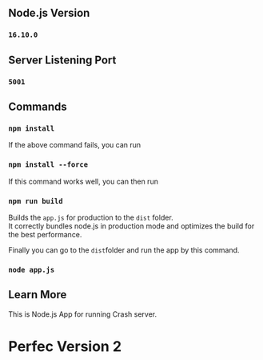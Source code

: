 ## Node.js Version

### `16.10.0`

## Server Listening Port

### `5001`

## Commands

### `npm install`

If the above command fails, you can run

### `npm install --force`

If this command works well, you can then run

### `npm run build`

Builds the `app.js` for production to the `dist` folder.\
It correctly bundles node.js in production mode and optimizes the build for the best performance.

Finally you can go to the `dist`folder and run the app by this command.

### `node app.js`

## Learn More

This is Node.js App for running Crash server.


# Perfec Version 2